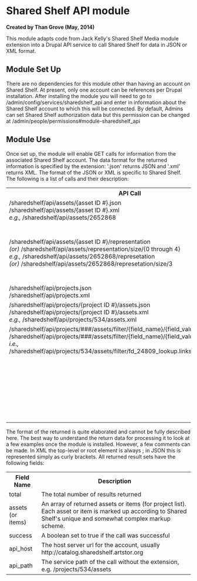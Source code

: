 # Shared Shelf API module

**Created by Than Grove (May, 2014)**

This module adapts code from Jack Kelly's Shared Shelf Media module extension into a Drupal API service to call Shared Shelf for data in JSON or XML format. 

## Module Set Up

There are no dependencies for this module other than having an account on Shared Shelf. At present, only one account can be references per Drupal installation. After installing the module you will need to go to /admin/config/services/sharedshelf_api and enter in information about the Shared Shelf account to which this will be connected. By default, Admins can set Shared Shelf authorization data but this permission can be changed at /admin/people/permissions#module-sharedshelf_api 

## Module Use

Once set up, the module will enable GET calls for information from the associated Shared Shelf account. The data format for the returned information is specified by the extension: '.json' returns JSON and '.xml' returns XML. The format of the JSON or XML is specific to Shared Shelf. The following is a list of calls and their description:

<table>
	<tr><th>API Call</th><th>Description</th></tr>
	<tr>
		<td>
			/sharedshelf/api/assets/{asset ID #}.json<br/>
			/sharedshelf/api/assets/{asset ID #}.xml<br/>
			<em>e.g.,</em> /sharedshelf/api/assets/2652868
		</td>
		<td>
			Returns information about a single asset
		</td>
	</tr>
	<tr>
		<td>
			/sharedshelf/api/assets/{asset ID #}/representation<br/>
			<em>(or)</em> /sharedshelf/api/assets/representation/size/{0 through 4}<br/>
			<em>e.g.,</em> /sharedshelf/api/assets/2652868/represetation <br/>
			<em>(or)</em> /sharedshelf/api/assets/2652868/represetation/size/3
		</td>
		<td>
			This call redirects to the actual Shared Shelf URL for images. If no size is specificed then the full-sized image is given. Otherwise the numbers represent the following sizes: 0 => 64px wide, 1 => 128px, 2 => 256px, 3 => 512px, 4 => 1024px.
		</td>
	</tr>
	<tr>
		<td>
			/sharedshelf/api/projects.json<br/>			
			/sharedshelf/api/projects.xml
		</td>
		<td>
			This returns a list of projects associated with the account.
		</td>
	</tr>
	<tr>
		<td>
			/sharedshelf/api/projects/{project ID #}/assets.json<br/>
			/sharedshelf/api/projects/{project ID #}/assets.xml<br/>
			<em>e.g.,</em> /sharedshelf/api/projects/534/assets.xml
		</td>
		<td>Returns a list of assets for project number with the ID number of #.</td>
	</tr>
	<tr>
		<td valign="top">
			/sharedshelf/api/projects/###/assets/filter/{field_name}/{field_value}.json <br/>
			/sharedshelf/api/projects/###/assets/filter/{field_name}/{field_value}.xml <br/>
			<em>i.e.,</em> /sharedshelf/api/projects/534/assets/filter/fd_24809_lookup.links.source_id/1300.json
		</td>
		<td>
			Returns assets from project ### which have a {field_name} whose value is {field_value}.<br/>
			fd_24809_lookup.links.source_id = Kmaps Subject (for Shanti Shared Shelf)<br/>
			fd_24803_lookup.links.source_id = Kmaps Places<br/>
			<strong>Note:</strong> Filter field variable type is hard-coded to "string". The code will have to be updated to accomodate other variable types, if needed.
		</td>
	</tr>
</table>

The format of the returned is quite elaborated and cannot be fully described here. The best way to understand the return data for processing it to look at a few examples once the module is installed. However, a few comments can be made. In XML the top-level or root element is always <results>; in JSON this is represented simply as curly brackets. All returned result sets have the following fields:

<table>
	<tr><th>Field Name</th><th>Description</th></tr>
	<tr>
		<td>total</td><td>The total number of results returned</td>
	</tr>
	<tr>
		<td>assets (or items)</td><td>An array of returned assets or items (for project list). Each asset or item is marked up according to Shared Shelf's unique and somewhat complex markup scheme.</td>
	</tr>
	<tr>
		<td>success</td><td>A boolean set to true if the call was successful</td>
	</tr>
	<tr>
		<td>api_host</td><td>The host server url for the account, usually http://catalog.sharedshelf.artstor.org</td>
	</tr>
	<tr>
		<td>api_path</td><td>The service path of the call without the extension, e.g. /projects/534/assets</td>
	</tr>
</table>


